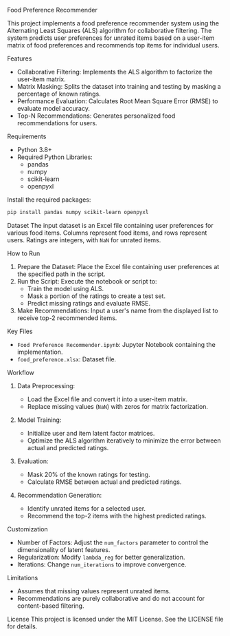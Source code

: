 Food Preference Recommender

This project implements a food preference recommender system using the Alternating Least Squares (ALS) algorithm for collaborative filtering. The system predicts user preferences for unrated items based on a user-item matrix of food preferences and recommends top items for individual users.

Features
- Collaborative Filtering: Implements the ALS algorithm to factorize the user-item matrix.
- Matrix Masking: Splits the dataset into training and testing by masking a percentage of known ratings.
- Performance Evaluation: Calculates Root Mean Square Error (RMSE) to evaluate model accuracy.
- Top-N Recommendations: Generates personalized food recommendations for users.

Requirements
- Python 3.8+
- Required Python Libraries:
  - pandas
  - numpy
  - scikit-learn
  - openpyxl

Install the required packages:
```bash
pip install pandas numpy scikit-learn openpyxl
```

Dataset
The input dataset is an Excel file containing user preferences for various food items. Columns represent food items, and rows represent users. Ratings are integers, with `NaN` for unrated items.

How to Run
1. Prepare the Dataset: Place the Excel file containing user preferences at the specified path in the script.
2. Run the Script: Execute the notebook or script to:
   - Train the model using ALS.
   - Mask a portion of the ratings to create a test set.
   - Predict missing ratings and evaluate RMSE.
3. Make Recommendations: Input a user's name from the displayed list to receive top-2 recommended items.

Key Files
- `Food Preference Recommender.ipynb`: Jupyter Notebook containing the implementation.
- `food_preference.xlsx`: Dataset file.

Workflow
1. Data Preprocessing:
   - Load the Excel file and convert it into a user-item matrix.
   - Replace missing values (`NaN`) with zeros for matrix factorization.

2. Model Training:
   - Initialize user and item latent factor matrices.
   - Optimize the ALS algorithm iteratively to minimize the error between actual and predicted ratings.

3. Evaluation:
   - Mask 20% of the known ratings for testing.
   - Calculate RMSE between actual and predicted ratings.

4. Recommendation Generation:
   - Identify unrated items for a selected user.
   - Recommend the top-2 items with the highest predicted ratings.

Customization
- Number of Factors: Adjust the `num_factors` parameter to control the dimensionality of latent features.
- Regularization: Modify `lambda_reg` for better generalization.
- Iterations: Change `num_iterations` to improve convergence.

Limitations
- Assumes that missing values represent unrated items.
- Recommendations are purely collaborative and do not account for content-based filtering.

License
This project is licensed under the MIT License. See the LICENSE file for details.



